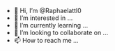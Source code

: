 - 👋 Hi, I’m @Raphaelattl0
- 👀 I’m interested in ...
- 🌱 I’m currently learning ...
- 💞️ I’m looking to collaborate on ...
- 📫 How to reach me ...

<!---git config --global user.name "Your Name"
git config --global user.email "yourname@example.com"


Raphaelattl0/Raphaelattl0 is a ✨ special ✨ repository because its `README.md` (this file) appears on your GitHub profile.
You can click the Preview link to take a look at your changes.
--->

